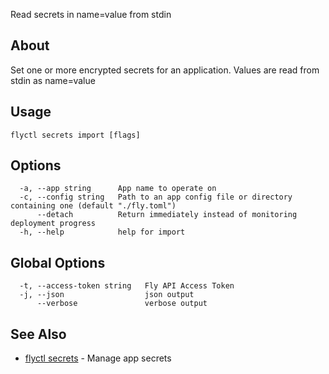 <p class="font-medium tracking-tight text-gray-400 text-lg -mt-4 mb-9 pb-5 border-b">
  Read secrets in name=value from stdin
</p>

## About

Set one or more encrypted secrets for an application. Values
are read from stdin as name=value

## Usage

~~~
flyctl secrets import [flags]
~~~

## Options

~~~
  -a, --app string      App name to operate on
  -c, --config string   Path to an app config file or directory containing one (default "./fly.toml")
      --detach          Return immediately instead of monitoring deployment progress
  -h, --help            help for import
~~~

## Global Options

~~~
  -t, --access-token string   Fly API Access Token
  -j, --json                  json output
      --verbose               verbose output
~~~

## See Also

* [flyctl secrets](/docs/flyctl/secrets/)	 - Manage app secrets

